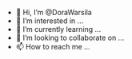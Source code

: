 - 👋 Hi, I’m @DoraWarsila
- 👀 I’m interested in ...
- 🌱 I’m currently learning ...
- 💞️ I’m looking to collaborate on ...
- 📫 How to reach me ...

<!---
DoraWarsila/DoraWarsila is a ✨ special ✨ repository because its `README.md` (this file) appears on your GitHub profile.
You can click the Preview link to take a look at your changes.
--->
